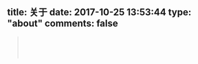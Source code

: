 title: 关于
date: 2017-10-25 13:53:44
type: "about"
comments: false
---
<blockquote class="blockquote-center"><br><br
大多数人想要改造这个世界，但却罕有人想改造自己。未曾失败的人恐怕也未曾成功过。                                              
<br><br></blockquote>

